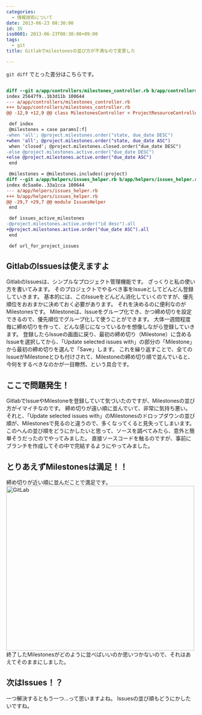 ```yaml
---
categories:
  - 情報技術について
date: 2013-06-23 08:30:00
id: 35
iso8601: 2013-06-23T08:30:00+09:00
tags:
  - git
title: Gitlabでmilestonesの並び方が不満なので変更した

---
```


`git diff` でとった差分はこちらです。 

```diff

diff --git a/app/controllers/milestones_controller.rb b/app/controllers/milestones_controller.rb
index 25647f9..1b3d11b 100644
--- a/app/controllers/milestones_controller.rb
+++ b/app/controllers/milestones_controller.rb
@@ -12,9 +12,9 @@ class MilestonesController < ProjectResourceController

 def index
 @milestones = case params[:f]
-when 'all'; @project.milestones.order("state, due_date DESC")
+when 'all'; @project.milestones.order("state, due_date ASC")
 when 'closed'; @project.milestones.closed.order("due_date DESC")
-else @project.milestones.active.order("due_date DESC")
+else @project.milestones.active.order("due_date ASC")
 end

 @milestones = @milestones.includes(:project)
diff --git a/app/helpers/issues_helper.rb b/app/helpers/issues_helper.rb
index dc5aa6e..33a1cca 100644
--- a/app/helpers/issues_helper.rb
+++ b/app/helpers/issues_helper.rb
@@ -29,7 +29,7 @@ module IssuesHelper
 end

 def issues_active_milestones
-@project.milestones.active.order("id desc").all
+@project.milestones.active.order("due_date ASC").all
 end

 def url_for_project_issues
``` 

## GitlabのIssuesは使えますよ
GitlabのIssuesは、シンプルなプロジェクト管理機能です。
ざっくりと私の使い方を書いてみます。
そのプロジェクトでやるべき事をIssueとしてどんどん登録していきます。
基本的には、このIssueをどんどん消化していくのですが、優先順位をおおまかに決めておく必要があります。
それを決めるのに便利なのがMilestonesです。
Milestoneは、Issueをグループ化でき、かつ締め切りを設定できるので、優先順位でグループ化して使うことができます。
大体一週間程度毎に締め切りを作って、どんな感じになっているかを想像しながら登録していきます。
登録したらIssueの画面に戻り、最初の締め切り（Milestone）に含めるIssueを選択してから、「Update selected issues with」の部分の「Milestone」から最初の締め切りを選んで「Save」します。
これを繰り返すことで、全てのIssueがMilestoneとひも付けされて、Milestoneの締め切り順で並んでいると、今何をするべきなのかが一目瞭然、という具合です。

## ここで問題発生！
GitlabでIssueやMilestoneを登録していて気づいたのですが、Milestonesの並び方がイマイチなのです。
締め切りが遠い順に並んでいて、非常に気持ち悪い。
それと、「Update selected issues with」のMilestonesのドロップダウンの並び順が、Milestonesで見るのと違うので、多くなってくると見失ってしまいます。
このへんの並び順をどうにかしたいと思って、ソースを調べてみたら、意外と簡単そうだったのでやってみました。
直接ソースコードを触るのですが、事前にブランチを作成してその中で完結するようにやってみました。

## とりあえずMilestonesは満足！！
締め切りが近い順に並んだことで満足です。 <a href="http://www.flickr.com/photos/33967289@N07/9109976374/" title="GitLab by nqou.net, on Flickr"><img src="http://farm4.staticflickr.com/3794/9109976374_c2cdf3ac96.jpg" width="500" height="438" alt="GitLab"></a>
終了したMilestonesがどのように並べばいいのか思いつかないので、それはあえてそのままにしました。

## 次はIssues！？
一つ解決するともう一つ…って思いますよね。
Issuesの並び順もどうにかしたいですね。
